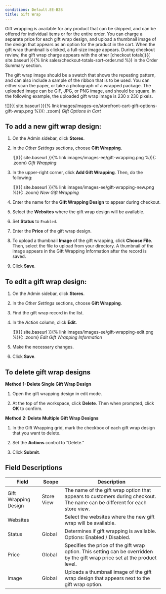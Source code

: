 ```yaml
---
conditions: Default.EE-B2B
title: Gift Wrap
---
```


Gift wrapping is available for any product that can be shipped, and can be offered for individual items or for the entire order. You can charge a separate price for each gift wrap design, and upload a thumbnail image of the design that appears as an option for the product in the cart. When the gift wrap thumbnail is clicked, a full-size image appears. During checkout review, the gift wrap charge appears with the other [checkout totals]({{ site.baseurl }}{% link sales/checkout-totals-sort-order.md %}) in the Order Summary section.

The gift wrap image should be a swatch that shows the repeating pattern, and can also include a sample of the ribbon that is to be used. You can either scan the paper, or take a photograph of a wrapped package. The uploaded image can be GIF, JPG, or PNG image, and should be square. In the following example, the uploaded gift wrap image is 230 x 230 pixels.

![]({{ site.baseurl }}{% link images/images-ee/storefront-cart-gift-options-gift-wrap.png %}){: .zoom}
_Gift Options in Cart_

## To add a new gift wrap design:

1. On the Admin sidebar, click **Stores**.

1. In the _Other Settings_ sections, choose **Gift Wrapping**.

    ![]({{ site.baseurl }}{% link images/images-ee/gift-wrapping.png %}){: .zoom}
    _Gift Wrapping_

1. In the upper-right corner, click **Add Gift Wrapping**. Then, do the following:

    ![]({{ site.baseurl }}{% link images/images-ee/gift-wrapping-new.png %}){: .zoom}
    _New Gift Wrapping_

1. Enter the name for the **Gift Wrapping Design** to appear during checkout.

1. Select the **Websites** where the gift wrap design will be available.

1. Set **Status** to `Enabled`.

1. Enter the **Price** of the gift wrap design.

1. To upload a thumbnail **Image** of the gift wrapping, click **Choose File**. Then, select the file to upload from your directory. A thumbnail of the image appears in the Gift Wrapping Information after the record is saved.

1. Click **Save**.

## To edit a gift wrap design:

1. On the Admin sidebar, click **Stores**.

1. In the _Other Settings_ sections, choose **Gift Wrapping**.

1. Find the gift wrap record in the list.

1. In the _Action_ column, click **Edit**.

    ![]({{ site.baseurl }}{% link images/images-ee/gift-wrapping-edit.png %}){: .zoom}
    _Edit Gift Wrapping Information_

1. Make the necessary changes.

1. Click **Save**.

## To delete gift wrap designs

**Method 1: Delete Single Gift Wrap Design**

1. Open the gift wrapping design in edit mode.

1. At the top of the workspace, click **Delete**. Then when prompted, click **OK** to confirm.

**Method 2: Delete Multiple Gift Wrap Designs**

1. In the Gift Wrapping grid, mark the checkbox of each gift wrap design that you want to delete.

1. Set the **Actions** control to “Delete.”

1. Click **Submit**.

## Field Descriptions

|Field|Scope|Description|
|--- |--- |--- |
|Gift Wrapping Design|Store View|The name of the gift wrap option that appears to customers during checkout. The name can be different for each store view.|
|Websites||Select the websites where the new gift wrap will be available.|
|Status|Global|Determines if gift wrapping is available. Options: Enabled / Disabled.|
|Price|Global|Specifies the price of the gift wrap option. This setting can be overridden by the gift wrap price set at the product level.|
|Image|Global|Uploads a thumbnail image of the gift wrap design that appears next to the gift wrap option.|
